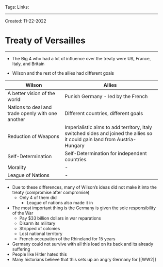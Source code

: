 Tags:
Links: 

---
Created: 11-22-2022
# Treaty of Versailles
---

- The Big 4 who had a lot of influence over the treaty were US, France, Italy, and Britain

- Wilson and the rest of the allies had different goals

| **Wilson**                                        | **Allies**                                                                                                                 |
| ------------------------------------------------- | -------------------------------------------------------------------------------------------------------------------------- |
| A better vision of the world                      | Punish Germany - led by the French                                                                                         |
| Nations to deal and trade openly with one another | Different countries, different goals                                                                                       |
| Reduction of Weapons                              | Imperialistic aims to add territory, Italy switched sides and joined the allies so it could gain land from Austria-Hungary |
| Self-Determination                                | Self-Determination for independent countries                                                                               |
| Morality                                          | -                                                                                                                          |
| League of Nations                                 | -                                                                                                                          |

- Due to these differences, many of Wilson’s ideas did not make it into the treaty (compromise after compromise)
	- Only 4 of them did
		- League of nations also made it in
- The most important thing is the Germany is given the sole responsibility of the War
	- Pay $33 billion dollars in war reparations
	- Disarm its military
	- Stripped of colonies
	- Lost national territory
	- French occupation of the Rhineland for 15 years
- Germany could not survive with all this load on its back and its already suffering
- People like Hitler hated this
- Many historians believe that this sets up an angry Germany for [[WW2]]


